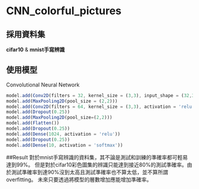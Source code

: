 # CNN_colorful_pictures

## 採用資料集
**cifar10** & **mnist手寫辨識**

## 使用模型
Convolutional Neural Network
~~~js
model.add(Conv2D(filters = 32, kernel_size = (3,3), input_shape = (32,32,3), activation = 'relu', padding = 'same'))
model.add(MaxPooling2D(pool_size = (2,2)))
model.add(Conv2D(filters = 64, kernel_size = (3,3), activation = 'relu', padding = 'same'))
model.add(Dropout(0.25))
model.add(MaxPooling2D(pool_size=(2,2)))
model.add(Flatten())
model.add(Dropout(0.25))
model.add(Dense(1024, activation = 'relu'))
model.add(Dropout(0.25))
model.add(Dense(10, activation = 'softmax'))
~~~

##Result
對於mnist手寫辨識的資料集，其不論是測試和訓練的準確率都可輕易達到99%。
但是對於cifar10彩色圖集的辨識只能達到接近80%的測試準確率。由於測試準確率到達90%沒到太高且測試準確率也不算太低，並不算所謂overfitting。
未來只要透過將模型的層數增加應能增加準確率。

